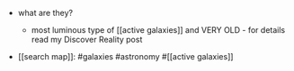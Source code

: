   * what are they?
    * most luminous type of [[active galaxies]] and VERY OLD - for details read my Discover Reality post

  * [[search map]]: #galaxies #astronomy #[[active galaxies]] 